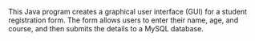 This Java program creates a graphical user interface (GUI) for a student registration form. The form allows users to enter their name, age, and course, and then submits the details to a MySQL database.
